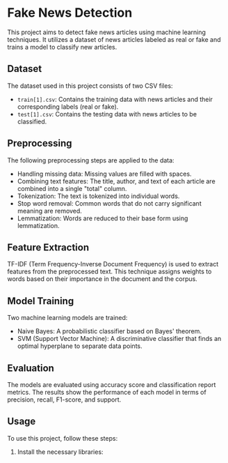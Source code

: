 
# Fake News Detection

This project aims to detect fake news articles using machine learning techniques. It utilizes a dataset of news articles labeled as real or fake and trains a model to classify new articles.

## Dataset

The dataset used in this project consists of two CSV files:

- `train[1].csv`: Contains the training data with news articles and their corresponding labels (real or fake).
- `test[1].csv`: Contains the testing data with news articles to be classified.


## Preprocessing

The following preprocessing steps are applied to the data:

- Handling missing data: Missing values are filled with spaces.
- Combining text features: The title, author, and text of each article are combined into a single "total" column.
- Tokenization: The text is tokenized into individual words.
- Stop word removal: Common words that do not carry significant meaning are removed.
- Lemmatization: Words are reduced to their base form using lemmatization.

## Feature Extraction

TF-IDF (Term Frequency-Inverse Document Frequency) is used to extract features from the preprocessed text. This technique assigns weights to words based on their importance in the document and the corpus.

## Model Training

Two machine learning models are trained:

- Naive Bayes: A probabilistic classifier based on Bayes' theorem.
- SVM (Support Vector Machine): A discriminative classifier that finds an optimal hyperplane to separate data points.

## Evaluation

The models are evaluated using accuracy score and classification report metrics. The results show the performance of each model in terms of precision, recall, F1-score, and support.

## Usage

To use this project, follow these steps:

1. Install the necessary libraries:
